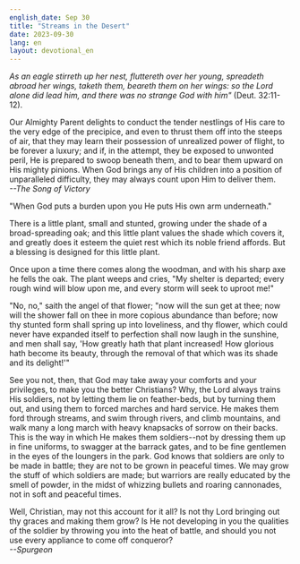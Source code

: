 ```yaml
---
english_date: Sep 30
title: "Streams in the Desert"
date: 2023-09-30
lang: en
layout: devotional_en
---
```





<p><em>As an eagle stirreth up her nest, fluttereth over her young, spreadeth abroad her wings, taketh them, beareth them on her wings: so the Lord alone did lead him, and there was no strange God with him"</em> (Deut. 32:11-12).

</p>

<p>Our Almighty Parent delights to conduct the tender nestlings of His care to the very edge of the precipice, and even to thrust them off into the steeps of air, that they may learn their possession of unrealized power of flight, to be forever a luxury; and if, in the attempt, they be exposed to unwonted peril, He is prepared to swoop beneath them, and to bear them upward on His mighty pinions. When God brings any of His children into a position of unparalleled difficulty, they may always count upon Him to deliver them.<br/> <em>--The Song of Victory</em>

</p>

<p>"When God puts a burden upon you He puts His own arm underneath."

</p>

<p>There is a little plant, small and stunted, growing under the shade of a broad-spreading oak; and this little plant values the shade which covers it, and greatly does it esteem the quiet rest which its noble friend affords. But a blessing is designed for this little plant.

</p>

<p>Once upon a time there comes along the woodman, and with his sharp axe he fells the oak. The plant weeps and cries, "My shelter is departed; every rough wind will blow upon me, and every storm will seek to uproot me!"

</p>

<p>"No, no," saith the angel of that flower; "now will the sun get at thee; now will the shower fall on thee in more copious abundance than before; now thy stunted form shall spring up into loveliness, and thy flower, which could never have expanded itself to perfection shall now laugh in the sunshine, and men shall say, 'How greatly hath that plant increased! How glorious hath become its beauty, through the removal of that which was its shade and its delight!'"

</p>

<p>See you not, then, that God may take away your comforts and your privileges, to make you the better Christians? Why, the Lord always trains His soldiers, not by letting them lie on feather-beds, but by turning them out, and using them to forced marches and hard service. He makes them ford through streams, and swim through rivers, and climb mountains, and walk many a long march with heavy knapsacks of sorrow on their backs. This is the way in which He makes them soldiers--not by dressing them up in fine uniforms, to swagger at the barrack gates, and to be fine gentlemen in the eyes of the loungers in the park. God knows that soldiers are only to be made in battle; they are not to be grown in peaceful times. We may grow the stuff of which soldiers are made; but warriors are really educated by the smell of powder, in the midst of whizzing bullets and roaring cannonades, not in soft and peaceful times.

</p>

<p>Well, Christian, may not this account for it all? Is not thy Lord bringing out thy graces and making them grow? Is He not developing in you the qualities of the soldier by throwing you into the heat of battle, and should you not use every appliance to come off conqueror?<br/> <em>--Spurgeon</em>

</p>

<p></p>